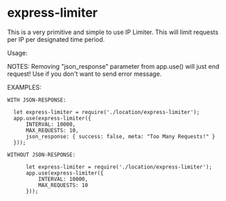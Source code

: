 # express-limiter
This is a very primitive and simple to use IP Limiter. This will limit requests per IP per designated time period.

Usage: 

  NOTES: Removing "json_response" parameter from app.use() will just end request! Use if you don't want to send error message.

  EXAMPLES:
  
    WITH JSON-RESPONSE:
    
      let express-limiter = require('./location/express-limiter');
      app.use(express-limiter({
          INTERVAL: 10000,
          MAX_REQUESTS: 10,
          json_response: { success: false, meta: "Too Many Requests!" }
      }));
    
    WITHOUT JSON-RESPONSE:
    
          let express-limiter = require('./location/express-limiter');
          app.use(express-limiter({
              INTERVAL: 10000,
              MAX_REQUESTS: 10
          }));
